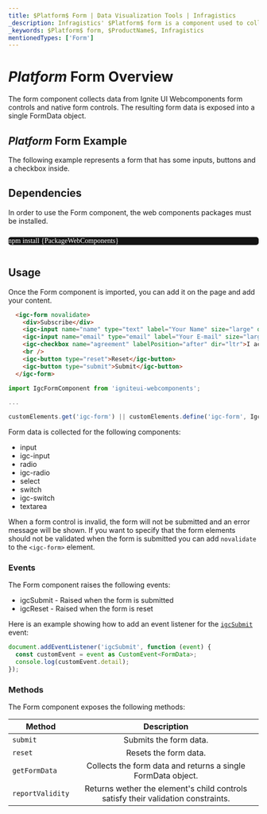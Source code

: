 ```yaml
---
title: $Platform$ Form | Data Visualization Tools | Infragistics
_description: Infragistics' $Platform$ form is a component used to collect user input from interactive controls. Improve your application with Ignite UI for  $Platform$!
_keywords: $Platform$ form, $ProductName$, Infragistics
mentionedTypes: ['Form']
---
```

# $Platform$ Form Overview

The form component collects data from Ignite UI Webcomponents form controls and native form controls. The resulting form data is exposed into a single FormData object.

## $Platform$ Form Example

The following example represents a form that has some inputs, buttons and a checkbox inside.

<code-view style="height: 300px"
           data-demos-base-url="{environment:dvDemosBaseUrl}"
           iframe-src="{environment:dvDemosBaseUrl}/data/form-overview"
           alt="$Platform$ Form Example"
           github-src="data/form/overview">
</code-view>

## Dependencies

In order to use the Form component, the web components packages must be installed.

<pre style="background:#141414;color:white;display:inline-block;padding:16x;margin-top:10px;font-family:'Consolas';border-radius:5px;width:100%">
npm install {PackageWebComponents}
</pre>

## Usage

Once the Form component is imported, you can add it on the page and add your content.

```html
  <igc-form novalidate>
    <div>Subscribe</div>
    <igc-input name="name" type="text" label="Your Name" size="large" dir="ltr"></igc-input>
    <igc-input name="email" type="email" label="Your E-mail" size="large" dir="ltr"></igc-input>
    <igc-checkbox name="agreement" labelPosition="after" dir="ltr">I accept the license agreement</igc-checkbox>
    <br />
    <igc-button type="reset">Reset</igc-button>
    <igc-button type="submit">Submit</igc-button>
  </igc-form>
```

```ts
import IgcFormComponent from 'igniteui-webcomponents';

...

customElements.get('igc-form') || customElements.define('igc-form', IgcFormComponent);
```

Form data is collected for the following components:
- input
- igc-input
- radio
- igc-radio
- select
- switch
- igc-switch
- textarea

When a form control is invalid, the form will not be submitted and an error message will be shown. If you want to specify that the form elements should not be validated when the form is submitted you can add `novalidate` to the `<igc-form>` element.

### Events

The Form component raises the following events:
- igcSubmit - Raised when the form is submitted
- igcReset - Raised when the form is reset

Here is an example showing how to add an event listener for the [`igcSubmit`](link) event:

```ts
document.addEventListener('igcSubmit', function (event) {
  const customEvent = event as CustomEvent<FormData>;
  console.log(customEvent.detail);
});
```

### Methods

The Form component exposes the following methods:

| Method			| Description     			|
| ------------- 	|:-------------:			|
|`submit`|Submits the form data.|
|`reset`|Resets  the form data.|
|`getFormData`|Collects the form data and returns a single FormData object.|
|`reportValidity`|Returns wether the element's child controls satisfy their validation constraints.|